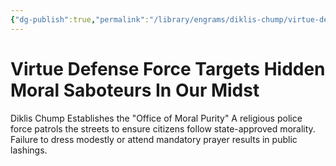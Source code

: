 ```yaml
---
{"dg-publish":true,"permalink":"/library/engrams/diklis-chump/virtue-defense-force-targets-hidden-moral-saboteurs-in-our-midst/","tags":["DC/Religion","DC/AS3"]}
---
```


# Virtue Defense Force Targets Hidden Moral Saboteurs In Our Midst
Diklis Chump Establishes the "Office of Moral Purity"
	A religious police force patrols the streets to ensure citizens follow state-approved morality.  
	Failure to dress modestly or attend mandatory prayer results in public lashings.
